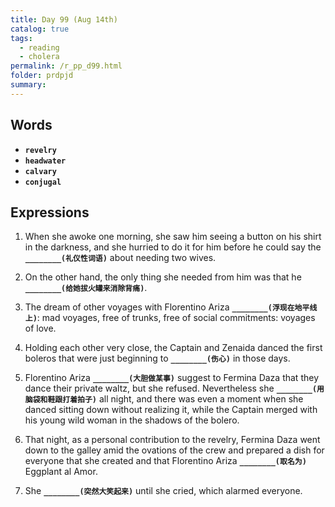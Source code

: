 ```yaml
---
title: Day 99 (Aug 14th)
catalog: true
tags: 
  - reading
  - cholera
permalink: /r_pp_d99.html
folder: prdpjd
summary: 
---
```


## Words

-   <b data-toggle="tooltip" data-original-title="{{site.data.glossary.revelry}}">`revelry`</b>
-   <b data-toggle="tooltip" data-original-title="{{site.data.glossary.headwater}}">`headwater`</b>
-   <b data-toggle="tooltip" data-original-title="{{site.data.glossary.calvary}}">`calvary`</b>
-   <b data-toggle="tooltip" data-original-title="{{site.data.glossary.conjugal}}">`conjugal`</b>



## Expressions

1.  When she awoke one morning, she saw him seeing a button on his shirt in the darkness, and she hurried to do it for him before he could say the <b data-toggle="tooltip" data-original-title="{{site.data.answers.99_a}}">`________(礼仪性词语)`</b> about needing two wives.

2.  On the other hand, the only thing she needed from him was that he <b data-toggle="tooltip" data-original-title="{{site.data.answers.99_b}}">`________(给她拔火罐来消除背痛)`</b>.

3.  The dream of other voyages with Florentino Ariza <b data-toggle="tooltip" data-original-title="{{site.data.answers.99_c}}">`________(浮现在地平线上)`</b>: mad voyages, free of trunks, free of social commitments: voyages of love.

4.  Holding each other very close, the Captain and Zenaida danced the first boleros that were just beginning to <b data-toggle="tooltip" data-original-title="{{site.data.answers.99_d}}">`________(伤心)`</b> in those days.

5.  Florentino Ariza <b data-toggle="tooltip" data-original-title="{{site.data.answers.99_e}}">`________(大胆做某事)`</b> suggest to Fermina Daza that they dance their private waltz, but she refused. Nevertheless she <b data-toggle="tooltip" data-original-title="{{site.data.answers.99_e2}}">`________(用脑袋和鞋跟打着拍子)`</b> all night, and there was even a moment when she danced sitting down without realizing it, while the Captain merged with his young wild woman in the shadows of the bolero.

6.  That night, as a personal contribution to the revelry, Fermina Daza went down to the galley amid the ovations of the crew and prepared a dish for everyone that she created and that Florentino Ariza <b data-toggle="tooltip" data-original-title="{{site.data.answers.99_f}}">`________(取名为)`</b> Eggplant al Amor.

7.  She <b data-toggle="tooltip" data-original-title="{{site.data.answers.99_g}}">`________(突然大笑起来)`</b> until she cried, which alarmed everyone.

